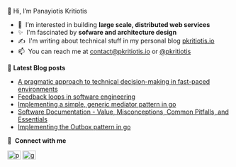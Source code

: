 👋 Hi, I’m Panayiotis Kritiotis
- :monocle_face: &nbsp;I’m interested in building **large scale, distributed web services**
- ✨ &nbsp;I'm fascinated by **sofware and architecture design**
- :writing_hand:&nbsp;&nbsp;I'm writing about technical stuff in my personal blog [pkritiotis.io](https://pkritiotis.io)
- 📫 &nbsp;You can reach me at contact@pkritiotis.io or [@pkritiotis](https://twitter.com/pkritiotis)


:page_facing_up:&nbsp;**Latest Blog posts**<br>
<!-- BLOG-POST-LIST:START -->
- [A pragmatic approach to technical decision-making in fast-paced environments](http://pkritiotis.io/technical-decision-making-fast-paced-environments/)
- [Feedback loops in software engineering](http://pkritiotis.io/feedback-loops/)
- [Implementing a simple, generic mediator pattern in go](http://pkritiotis.io/mediator-pattern-in-go/)
- [Software Documentation - Value, Misconceptions, Common Pitfalls, and Essentials](http://pkritiotis.io/software-documentation/)
- [Implementing the Outbox pattern in go](http://pkritiotis.io/outbox-pattern-in-go/)
<!-- BLOG-POST-LIST:END -->


🔗 &nbsp;**Connect with me**
<p align="left">
<a href="https://twitter.com/pkritiotis" target="blank"><img align="center" src="https://raw.githubusercontent.com/rahuldkjain/github-profile-readme-generator/master/src/images/icons/Social/twitter.svg" alt="pkritiotis" height="20" width="30" /></a>
<a href="https://linkedin.com/in/pkritiotis" target="blank"><img align="center" src="https://raw.githubusercontent.com/rahuldkjain/github-profile-readme-generator/master/src/images/icons/Social/linked-in-alt.svg" alt="gautamkrishnar" height="20" width="30" /></a>

<!---
pkritiotis/pkritiotis is a ✨ special ✨ repository because its `README.md` (this file) appears on your GitHub profile.
You can click the Preview link to take a look at your changes.
--->
